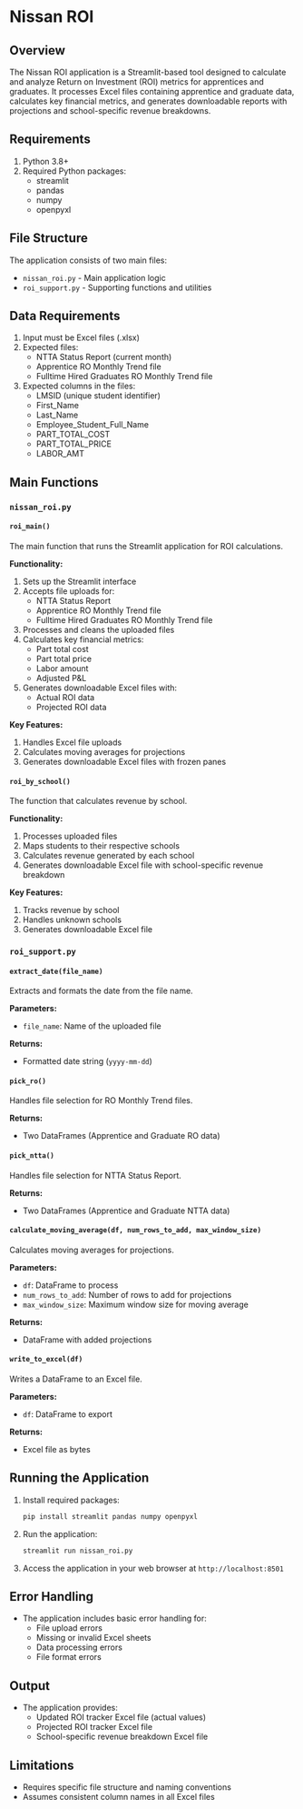 # Nissan ROI

## Overview
The Nissan ROI application is a Streamlit-based tool designed to calculate and analyze Return on Investment (ROI) metrics for apprentices and graduates. It processes Excel files containing apprentice and graduate data, calculates key financial metrics, and generates downloadable reports with projections and school-specific revenue breakdowns.

## Requirements
1. Python 3.8+
2. Required Python packages:
    - streamlit
    - pandas
    - numpy
    - openpyxl

## File Structure
The application consists of two main files:
- `nissan_roi.py` - Main application logic
- `roi_support.py` - Supporting functions and utilities

## Data Requirements
1. Input must be Excel files (.xlsx)
2. Expected files:
    - NTTA Status Report (current month)
    - Apprentice RO Monthly Trend file
    - Fulltime Hired Graduates RO Monthly Trend file
3. Expected columns in the files:
    - LMSID (unique student identifier)
    - First_Name
    - Last_Name
    - Employee_Student_Full_Name
    - PART_TOTAL_COST
    - PART_TOTAL_PRICE
    - LABOR_AMT

## Main Functions

### **`nissan_roi.py`**

#### `roi_main()`
The main function that runs the Streamlit application for ROI calculations.

**Functionality:**

1. Sets up the Streamlit interface
2. Accepts file uploads for:
    - NTTA Status Report
    - Apprentice RO Monthly Trend file
    - Fulltime Hired Graduates RO Monthly Trend file
3. Processes and cleans the uploaded files
4. Calculates key financial metrics:
    - Part total cost
    - Part total price
    - Labor amount
    - Adjusted P&L
5. Generates downloadable Excel files with:
    - Actual ROI data
    - Projected ROI data

**Key Features:**
1. Handles Excel file uploads
2. Calculates moving averages for projections
3. Generates downloadable Excel files with frozen panes

#### `roi_by_school()`
The function that calculates revenue by school.

**Functionality:**
1. Processes uploaded files
2. Maps students to their respective schools
3. Calculates revenue generated by each school
4. Generates downloadable Excel file with school-specific revenue breakdown

**Key Features:**
1. Tracks revenue by school
2. Handles unknown schools
3. Generates downloadable Excel file

### `roi_support.py`

#### `extract_date(file_name)`
Extracts and formats the date from the file name.

**Parameters:**
- `file_name`: Name of the uploaded file

**Returns:**
- Formatted date string (`yyyy-mm-dd`)

#### `pick_ro()`
Handles file selection for RO Monthly Trend files.

**Returns:**
- Two DataFrames (Apprentice and Graduate RO data)

#### `pick_ntta()`
Handles file selection for NTTA Status Report.

**Returns:**
- Two DataFrames (Apprentice and Graduate NTTA data)

#### `calculate_moving_average(df, num_rows_to_add, max_window_size)`
Calculates moving averages for projections.

**Parameters:**
- `df`: DataFrame to process
- `num_rows_to_add`: Number of rows to add for projections
- `max_window_size`: Maximum window size for moving average

**Returns:**
- DataFrame with added projections

#### `write_to_excel(df)`
Writes a DataFrame to an Excel file.

**Parameters:**
- `df`: DataFrame to export

**Returns:**
- Excel file as bytes

## Running the Application
1. Install required packages:
   ```bash
   pip install streamlit pandas numpy openpyxl
   ```
2. Run the application:
   ```bash
   streamlit run nissan_roi.py
   ```
3. Access the application in your web browser at `http://localhost:8501`

## Error Handling
- The application includes basic error handling for:
    - File upload errors
    - Missing or invalid Excel sheets
    - Data processing errors
    - File format errors

## Output
- The application provides:
    - Updated ROI tracker Excel file (actual values)
    - Projected ROI tracker Excel file
    - School-specific revenue breakdown Excel file

## Limitations
- Requires specific file structure and naming conventions
- Assumes consistent column names in all Excel files